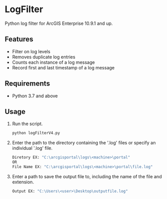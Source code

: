 # LogFilter
Python log filter for ArcGIS Enterprise 10.9.1 and up. 

## Features
- Filter on log levels
- Removes duplicate log entries
- Counts each instance of a log message
- Record first and last timestamp of a log message

## Requirements
- Python 3.7 and above

## Usage
1. Run the script.
   ```sh
   python logFilterV4.py
   ```
2. Enter the path to the directory containing the '.log' files or specify an individual '.log' file.
   ```sh
   Diretory EX: "C:\arcgisportal\logs\<machine>\portal"
   OR
   File Name EX: "C:\arcgisportal\logs\<machine>\portal\file.log"
   ```
3. Enter a path to save the output file to, including the name of the file and extension.
   ```sh
   Output EX: "C:\Users\<user>\Desktop\outputfile.log"
